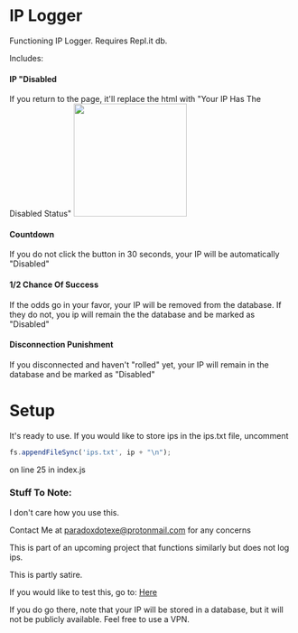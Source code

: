 # IP Logger
Functioning IP Logger. Requires Repl.it db. 

Includes: 

#### IP "Disabled

If you return to the page, it'll replace the html with "Your IP Has The Disabled Status"
<img src="https://storage.googleapis.com/replit/images/1607992167546_5c04121255d174f0bfead5483cc627b3.png" height=200px>

#### Countdown 

If you do not click the button in 30 seconds, your IP will be automatically "Disabled"


#### 1/2 Chance Of Success 

If the odds go in your favor, your IP will be removed from the database. If they do not, you ip will remain the the database and be marked as "Disabled"

#### Disconnection Punishment 

If you disconnected and haven't "rolled" yet, your IP will remain in the database and be marked as "Disabled"

# Setup
It's ready to use. If you would like to store ips in the ips.txt file, uncomment
```javascript
fs.appendFileSync('ips.txt', ip + "\n");
```
on line 25 in index.js
### Stuff To Note:
I don't care how you use this.

Contact Me at paradoxdotexe@protonmail.com for any concerns

This is part of an upcoming project that functions similarly but does not log ips.

This is partly satire.

If you would like to test this, go to: [Here](https://IPlogger.pepelaugh.repl.co)

If you do go there, note that your IP will be stored in a database, but it will not be publicly available. Feel free to use a VPN.
